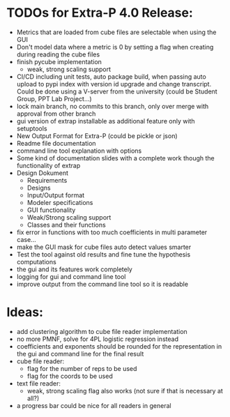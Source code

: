 # TODOs for Extra-P 4.0 Release:

* Metrics that are loaded from cube files are selectable when using the GUI
* Don't model data where a metric is 0 by setting a flag when creating during reading the cube files
* finish pycube implementation
  * weak, strong scaling support
* CI/CD including unit tests, auto package build, when passing auto upload to pypi index with version id upgrade and change transcript. Could be done using a V-server from the university (could be Student Group, PPT Lab Project...)
* lock main branch, no commits to this branch, only over merge with approval from other branch
* gui version of extrap installable as additional feature only with setuptools
* New Output Format for Extra-P (could be pickle or json)
* Readme file documentation
* command line tool explanation with options
* Some kind of documentation slides with a complete work though the functionality of extrap
* Design Dokument
  * Requirements
  * Designs
  * Input/Output format
  * Modeler specifications
  * GUI functionality
  * Weak/Strong scaling support
  * Classes and their functions
* fix error in functions with too much coefficients in multi parameter case...
* make the GUI mask for cube files auto detect values smarter 
* Test the tool against old results and fine tune the hypothesis computations
* the gui and its features work completely
* logging for gui and command line tool
* improve output from the command line tool so it is readable

# Ideas:

* add clustering algorithm to cube file reader implementation
* no more PMNF, solve for 4PL logistic regression instead
* coefficients and exponents should be rounded for the representation in the gui and command line for the final result
* cube file reader:
  * flag for the number of reps to be used
  * flag for the coords to be used
* text file reader:
  * weak, strong scaling flag also works (not sure if that is necessary at all?)
* a progress bar could be nice for all readers in general
